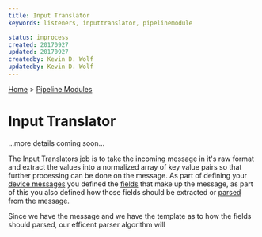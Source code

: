 ```yaml
---
title: Input Translator
keywords: listeners, inputtranslator, pipelinemodule

status: inprocess
created: 20170927
updated: 20170927
createdby: Kevin D. Wolf
updatedby: Kevin D. Wolf
---
```

[Home](../Index.md) > [Pipeline Modules](Index.md)

# Input Translator

...more details coming soon...

The Input Translators job is to take the incoming message in it's raw format and extract the values into a normalized array of 
key value pairs so that further processing can be done on the message.  As part of defining your [device messages](../Devices/DeviceMessages.md) 
you defined the [fields](../Messaging/MessageFields.md) that make up the message, as part of this you also defined how those fields
should be extracted or [parsed](../Messaging/Parsing/Index.md) from the message. 

Since we have the message and we have the template as to how the fields should parsed, our efficent parser algorithm will 